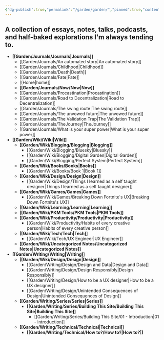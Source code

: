 ```yaml
---
{"dg-publish":true,"permalink":"/garden/garden/","pinned":true,"contentClasses":"foldernote","noteIcon":3,"created":"2024-12-01T18:58:02.093+01:00","updated":"2024-12-19T20:07:19.066+01:00"}
---
```


## A collection of essays, notes, talks, podcasts, and half-baked explorations I'm always tending to.

- **[[Garden/Journals/Journals\|Journals]]**
	- [[Garden/Journals/An automated story\|An automated story]]
	- [[Garden/Journals/Childhood\|Childhood]]
	- [[Garden/Journals/Death\|Death]]
	- [[Garden/Journals/Fate\|Fate]]
	- [[Home\|home]]
	- **[[Garden/Journals/Now/Now\|Now]]**
	- [[Garden/Journals/Procastination\|Procastination]]
	- [[Garden/Journals/Road to Decentralization\|Road to Decentralization]]
	- [[Garden/Journals/The swing route\|The swing route]]
	- [[Garden/Journals/The unvowed future\|The unvowed future]]
	- [[Garden/Journals/The Validation Trap\|The Validation Trap]]
	- [[Garden/Journals/TheJourney\|TheJourney]]
	- [[Garden/Journals/What is your super power\|What is your super power]]
- **[[Garden/Wiki/Wiki\|Wiki]]**
	- **[[Garden/Wiki/Blogging/Blogging\|Blogging]]**
		- [[Garden/Wiki/Blogging/Bluesky\|Bluesky]]
		- [[Garden/Wiki/Blogging/Digital Garden\|Digital Garden]]
		- [[Garden/Wiki/Blogging/Perfect System\|Perfect System]]
	- **[[Garden/Wiki/Books/Books\|Books]]**
		- [[Garden/Wiki/Books/Book 1\|Book 1]]
	- **[[Garden/Wiki/Design/Design\|Design]]**
		- [[Garden/Wiki/Design/Things I learned as a self taught designer\|Things I learned as a self taught designer]]
	- **[[Garden/Wiki/Games/Games\|Games]]**
		- [[Garden/Wiki/Games/Breaking Down Fortnite's UX\|Breaking Down Fortnite's UX]]
	- **[[Garden/Wiki/Learning/Learning\|Learning]]**
	- **[[Garden/Wiki/PKM Tools/PKM Tools\|PKM Tools]]**
	- **[[Garden/Wiki/Productivity/Productivity\|Productivity]]**
		- [[Garden/Wiki/Productivity/Habits of every creative person\|Habits of every creative person]]
	- **[[Garden/Wiki/Tech/Tech\|Tech]]**
		- [[Garden/Wiki/Tech/UX Engineer\|UX Engineer]]
	- **[[Garden/Wiki/Uncategorized Notes/Uncategorized Notes\|Uncategorized Notes]]**
- **[[Garden/Writing/Writing\|Writing]]**
	- **[[Garden/Wiki/Design/Design\|Design]]**
		- [[Garden/Writing/Design/Design and Data\|Design and Data]]
		- [[Garden/Writing/Design/Design Responsibly\|Design Responsibly]]
		- [[Garden/Writing/Design/How to be a UX designer\|How to be a UX designer]]
		- [[Garden/Writing/Design/Unintended Consequences of Design\|Unintended Consequences of Design]]
	- **[[Garden/Writing/Series/Series\|Series]]**
		- **[[Garden/Writing/Series/Building This Site/Building This Site\|Building This Site]]**
			- [[Garden/Writing/Series/Building This Site/01 - Introduction\|01 - Introduction]]
	- **[[Garden/Writing/Technical/Technical\|Technical]]**
		- **[[Garden/Writing/Technical/How to?/How to?\|How to?]]**


